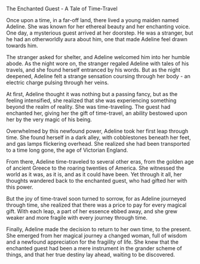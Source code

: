 The Enchanted Guest - A Tale of Time-Travel

Once upon a time, in a far-off land, there lived a young maiden named Adeline. She was known for her ethereal beauty and her enchanting voice. One day, a mysterious guest arrived at her doorstep. He was a stranger, but he had an otherworldly aura about him, one that made Adeline feel drawn towards him.

The stranger asked for shelter, and Adeline welcomed him into her humble abode. As the night wore on, the stranger regaled Adeline with tales of his travels, and she found herself entranced by his words. But as the night deepened, Adeline felt a strange sensation coursing through her body - an electric charge pulsing through her veins.

At first, Adeline thought it was nothing but a passing fancy, but as the feeling intensified, she realized that she was experiencing something beyond the realm of reality. She was time-traveling. The guest had enchanted her, giving her the gift of time-travel, an ability bestowed upon her by the very magic of his being.

Overwhelmed by this newfound power, Adeline took her first leap through time. She found herself in a dark alley, with cobblestones beneath her feet, and gas lamps flickering overhead. She realized she had been transported to a time long gone, the age of Victorian England.

From there, Adeline time-traveled to several other eras, from the golden age of ancient Greece to the roaring twenties of America. She witnessed the world as it was, as it is, and as it could have been. Yet through it all, her thoughts wandered back to the enchanted guest, who had gifted her with this power.

But the joy of time-travel soon turned to sorrow, for as Adeline journeyed through time, she realized that there was a price to pay for every magical gift. With each leap, a part of her essence ebbed away, and she grew weaker and more fragile with every journey through time.

Finally, Adeline made the decision to return to her own time, to the present. She emerged from her magical journey a changed woman, full of wisdom and a newfound appreciation for the fragility of life. She knew that the enchanted guest had been a mere instrument in the grander scheme of things, and that her true destiny lay ahead, waiting to be discovered.